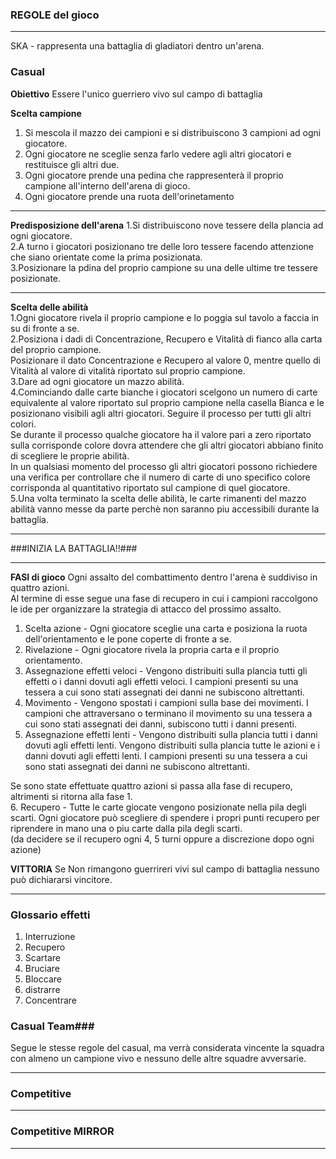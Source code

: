 ### REGOLE del gioco

---
SKA - rappresenta una battaglia di gladiatori dentro un'arena. 

### Casual ###
**Obiettivo**
Essere l'unico guerriero vivo sul campo di battaglia

**Scelta campione**   

1. Si mescola il mazzo dei campioni e si distribuiscono 3 campioni ad ogni giocatore.   
2. Ogni giocatore ne sceglie senza farlo vedere agli altri giocatori e restituisce gli altri due.    
3. Ogni giocatore prende una pedina che rappresenterà il proprio campione all'interno dell'arena di gioco.    
4. Ogni giocatore prende una ruota dell'orinetamento
---

**Predisposizione dell'arena**
1.Si distribuiscono nove tessere della plancia ad ogni giocatore.   
2.A turno i giocatori posizionano tre delle loro tessere facendo attenzione che siano orientate come la prima posizionata.   
3.Posizionare la pdina del proprio campione su una delle ultime tre tessere posizionate.    

---

**Scelta delle abilità**   
1.Ogni giocatore rivela il proprio campione e lo poggia sul tavolo a faccia in su di fronte a se.   
2.Posiziona i dadi di Concentrazione, Recupero e Vitalità di fianco alla carta del proprio campione.    
Posizionare il dato Concentrazione e Recupero al valore 0, mentre quello di Vitalità al valore di vitalità riportato sul proprio campione.     
3.Dare ad ogni giocatore un mazzo abilità.   
4.Cominciando dalle carte bianche i giocatori scelgono un numero di carte equivalente al valore riportato sul proprio campione nella casella Bianca e le posizionano visibili agli altri giocatori.
Seguire il processo per tutti gli altri colori.   
Se durante il processo qualche giocatore ha il valore pari a zero riportato sulla corrisponde colore dovra attendere che gli altri giocatori abbiano finito di scegliere le proprie abilità.   
In un qualsiasi momento del processo gli altri giocatori possono richiedere una verifica per controllare che il numero di carte di uno specifico colore corrisponda al quantitativo riportato sul campione di quel giocatore.   
5.Una volta terminato la scelta delle abilità, le carte rimanenti del mazzo abilità vanno messe da parte perchè non saranno piu accessibili durante la battaglia.    

---

###INIZIA LA BATTAGLIA!!###

---

**FASI di gioco**
Ogni assalto del combattimento dentro l'arena è suddiviso in quattro azioni.    
Al termine di esse segue una fase di recupero in cui i campioni raccolgono le ide per organizzare la strategia di attacco del prossimo assalto.   

1. Scelta azione - Ogni giocatore sceglie una carta e posiziona la ruota dell'orientamento e le pone coperte di fronte a se.   
2. Rivelazione - Ogni giocatore rivela la propria carta e il proprio orientamento.    
3. Assegnazione effetti veloci - Vengono distribuiti sulla plancia tutti gli effetti o i danni dovuti agli effetti veloci. I campioni presenti su una tessera a cui sono stati assegnati dei danni ne subiscono altrettanti.    
4. Movimento - Vengono spostati i campioni sulla base dei movimenti. I campioni che attraversano o terminano il movimento su una tessera a cui sono stati assegnati dei danni, subiscono tutti i danni presenti.   
5. Assegnazione effetti lenti - Vengono distribuiti sulla plancia tutti i danni dovuti agli effetti lenti. Vengono distribuiti sulla plancia tutte le azioni e i danni dovuti agli effetti lenti. I campioni presenti su una tessera a cui sono stati assegnati dei danni ne subiscono altrettanti.     

Se sono state effettuate quattro azioni si passa alla fase di recupero, altrimenti si ritorna alla fase 1.   
6. Recupero - Tutte le carte giocate vengono posizionate nella pila degli scarti. Ogni giocatore può scegliere di spendere i propri punti recupero per  riprendere in mano una o piu carte dalla pila degli scarti.    
(da decidere se il recupero ogni 4, 5 turni oppure a discrezione dopo ogni azione)


**VITTORIA**
Se Non rimangono guerrireri vivi sul campo di battaglia nessuno può dichiararsi vincitore. 

---

### Glossario effetti ###
1. Interruzione
2. Recupero
3. Scartare
4. Bruciare
5. Bloccare
6. distrarre
7. Concentrare



### Casual Team###
Segue le stesse regole del casual, ma verrà considerata vincente la squadra con almeno un campione vivo e nessuno delle altre squadre avversarie. 

---

### Competitive ###

---

### Competitive MIRROR ###

---
